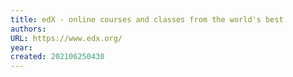 ```yaml
---
title: edX - online courses and classes from the world's best
authors: 
URL: https://www.edx.org/
year: 
created: 202106250430
---
```


